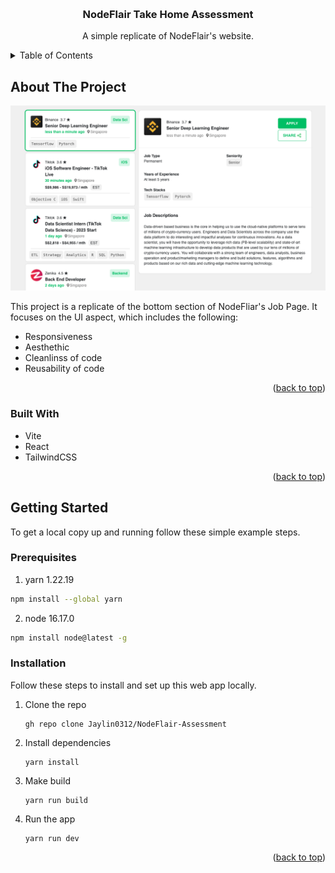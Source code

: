 <a name="readme-top"></a>

<!-- PROJECT LOGO -->
<br />
<div align="center">

  <h3 align="center">NodeFlair Take Home Assessment</h3>

  <p align="center">
  A simple replicate of NodeFlair's website.
  </p>
</div>

<!-- TABLE OF CONTENTS -->
<details>
  <summary>Table of Contents</summary>
  <ol>
    <li>
      <a href="#about-the-project">About The Project</a>
      <ul>
        <li><a href="#built-with">Built With</a></li>
      </ul>
    </li>
    <li>
      <a href="#getting-started">Getting Started</a>
      <ul>
        <li><a href="#prerequisites">Prerequisites</a></li>
        <li><a href="#installation">Installation</a></li>
      </ul>
    </li>
  </ol>
</details>



<!-- ABOUT THE PROJECT -->
## About The Project
[![Product Name Screen Shot][project-screenshot]](https://nf-assessment.netlify.app/)

This project is a replicate of the bottom section of NodeFliar's Job Page. It focuses on the UI aspect, which includes the following:
<ul>
  <li>Responsiveness</li>
  <li>Aesthethic</li>
  <li>Cleanlinss of code</li>
  <li>Reusability of code</li>
</ul>

<p align="right">(<a href="#readme-top">back to top</a>)</p>

### Built With

* Vite
* React
* TailwindCSS

<p align="right">(<a href="#readme-top">back to top</a>)</p>



<!-- GETTING STARTED -->
## Getting Started

To get a local copy up and running follow these simple example steps.

### Prerequisites

1. yarn 1.22.19
  ```sh
  npm install --global yarn
  ```
2. node 16.17.0
  ```sh
  npm install node@latest -g
  ```

### Installation

Follow these steps to install and set up this web app locally.

1. Clone the repo
   ```
   gh repo clone Jaylin0312/NodeFlair-Assessment
   ```
2. Install dependencies
   ``` 
   yarn install
   ```
3. Make build
   ``` 
   yarn run build
   ```
4. Run the app
   ``` 
   yarn run dev
   ```
<p align="right">(<a href="#readme-top">back to top</a>)</p>

[project-screenshot]: ./Projectss.png
